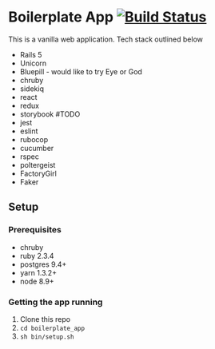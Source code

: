 # Boilerplate App [![Build Status](https://travis-ci.org/tall-dan/boilerplate_app.svg)](https://travis-ci.org/tall-dan/boilerplate_app)

This is a vanilla web application. Tech stack outlined below

- Rails 5
- Unicorn
- Bluepill - would like to try Eye or God
- chruby
- sidekiq
- react
- redux
- storybook #TODO
- jest
- eslint
- rubocop
- cucumber
- rspec
- poltergeist
- FactoryGirl
- Faker

## Setup

### Prerequisites
- chruby
- ruby 2.3.4
- postgres 9.4+
- yarn 1.3.2+
- node 8.9+

### Getting the app running
1. Clone this repo
2. `cd boilerplate_app`
3. `sh bin/setup.sh`
